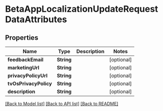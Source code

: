 # BetaAppLocalizationUpdateRequestDataAttributes

## Properties
Name | Type | Description | Notes
------------ | ------------- | ------------- | -------------
**feedbackEmail** | **String** |  | [optional] 
**marketingUrl** | **String** |  | [optional] 
**privacyPolicyUrl** | **String** |  | [optional] 
**tvOsPrivacyPolicy** | **String** |  | [optional] 
**description** | **String** |  | [optional] 

[[Back to Model list]](../README.md#documentation-for-models) [[Back to API list]](../README.md#documentation-for-api-endpoints) [[Back to README]](../README.md)


